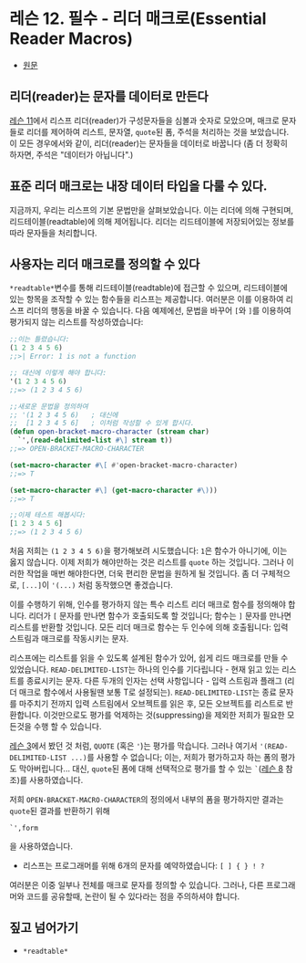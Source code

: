 # 레슨 12. 필수 - 리더 매크로(Essential Reader Macros)

- [원문](https://dept-info.labri.fr/~strandh/Teaching/MTP/Common/David-Lamkins/chapter03-12.html)


## 리더(reader)는 문자를 데이터로 만든다

 [레슨 11](./lesson_11.md)에서 리스프 리더(reader)가 구성문자들을 심볼과 숫자로 모았으며, 매크로 문자들로 리더를 제어하여 리스트, 문자열, `quote`된 폼, 주석을 처리하는 것을 보았습니다. 이 모든 경우에서와 같이, 리더(reader)는 문자들을 데이터로 바꿉니다 (좀 더 정확히 하자면, 주석은 "데이터가 아닙니다".)

## 표준 리더 매크로는 내장 데이터 타입을 다룰 수 있다.

 지금까지, 우리는 리스프의 기본 문법만을 살펴보았습니다. 이는 리더에 의해 구현되며, 리드테이블(readtable)에 의해 제어됩니다. 리더는 리드테이블에 저장되어있는 정보를 따라 문자들을 처리합니다.


## 사용자는 리더 매크로를 정의할 수 있다

 `*readtable*`변수를 통해 리드테이블(readtable)에 접근할 수 있으며, 리드테이블에 있는 항목을 조작할 수 있는 함수들을 리스프는 제공합니다. 여러분은 이를 이용하여 리스프 리더의 행동을 바꿀 수 있습니다. 다음 예제에선, 문법을 바꾸어 `[`와 `]`를 이용하여 평가되지 않는 리스트를 작성하였습니다:

``` lisp
;;이는 틀렸습니다:
(1 2 3 4 5 6)
;;>| Error: 1 is not a function

;; 대신에 이렇게 해야 합니다:
'(1 2 3 4 5 6)
;;=> (1 2 3 4 5 6)

;;새로운 문법을 정의하여
;; '(1 2 3 4 5 6)   ; 대신에
;;  [1 2 3 4 5 6]   ; 이처럼 작성할 수 있게 합시다.
(defun open-bracket-macro-character (stream char)
  `',(read-delimited-list #\] stream t))
;;=> OPEN-BRACKET-MACRO-CHARACTER

(set-macro-character #\[ #'open-bracket-macro-character)
;;=> T

(set-macro-character #\] (get-macro-character #\)))
;;=> T

;;이제 테스트 해봅시다:
[1 2 3 4 5 6]
;;=> (1 2 3 4 5 6)
```

 처음 저희는 `(1 2 3 4 5 6)`을 평가해보려 시도했습니다: `1`은 함수가 아니기에, 이는 옳지 않습니다. 이제 저희가 해야만하는 것은 리스트를 `quote` 하는 것입니다. 그러나 이러한 작업을 매번 해야한다면, 더욱 편리한 문법을 원하게 될 것입니다. 좀 더 구체적으로, `[...]`이 `'(...)` 처럼 동작했으면 좋겠습니다.

 이를 수행하기 위해, 인수를 평가하지 않는 특수 리스트 리더 매크로 함수를 정의해야 합니다. 리더가 `[` 문자를 만나면 함수가 호출되도록 할 것입니다; 함수는 `]` 문자를 만나면 리스트를 반환할 것입니다. 모든 리더 매크로 함수는 두 인수에 의해 호출됩니다: 입력 스트림과 매크로를 작동시키는 문자.

  리스프에는 리스트를 읽을 수 있도록 설계된 함수가 있어, 쉽게 리드 매크로를 만들 수 있었습니다. `READ-DELIMITED-LIST`는 하나의 인수를 기다립니다 - 현재 읽고 있는 리스트를 종료시키는 문자. 다른 두개의 인자는 선택 사항입니다 - 입력 스트림과 플래그 (리더 매크로 함수에서 사용될땐 보통 T로 설정되는). `READ-DELIMITED-LIST`는 종료 문자를 마주치기 전까지 입력 스트림에서 오브젝트를 읽은 후, 모든 오브젝트를 리스트로 반환합니다. 이것만으로도 평가를 억제하는 것(suppressing)을 제외한 저희가 필요한 모든것을 수행 할 수 있습니다.

 [레슨 3](./lesson_03.md)에서 봤던 것 처럼, `QUOTE` (혹은  `'`)는 평가를 막습니다. 그러나 여기서 `'(READ-DELIMITED-LIST ...)`를 사용할 수 없습니다; 이는, 저희가 평가하고자 하는 폼의 평가도 막아버립니다... 대신, `quote`된 폼에 대해 선택적으로 평가를 할 수 있는  `` ` ``([레슨 8](./lesson_08.md) 참조)를 사용하였습니다.

 저희 `OPEN-BRACKET-MACRO-CHARACTER`의 정의에서 내부의 폼을 평가하지만 결과는 `quote`된 결과를 반환하기 위해

`` `',form ``

을 사용하였습니다.

- 리스프는 프로그래머를 위해 6개의 문자를 예약하였습니다: `[ ] { } ! ?`

 여러분은 이중 일부나 전체를 매크로 문자를 정의할 수 있습니다. 그러나, 다른 프로그래머와 코드를 공유할때, 논란이 될 수 있다라는 점을 주의하셔야 합니다.


## 짚고 넘어가기

- `*readtable*`